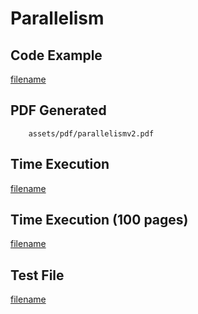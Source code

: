# Parallelism

## Code Example
[filename](../../assets/examples/parallelism/v2/main.go  ':include :type=code')

## PDF Generated
```pdf
	assets/pdf/parallelismv2.pdf
```

## Time Execution
[filename](../../assets/text/parallelismv2.txt  ':include :type=code')

## Time Execution (100 pages)
[filename](../../assets/text/parallel.txt ':include :type=code')

## Test File
[filename](https://raw.githubusercontent.com/johnfercher/maroto/master/test/maroto/examples/parallelism.json  ':include :type=code')